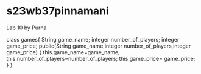 # s23wb37pinnamani

Lab 10 by Purna

class games{ String game_name; integer number_of_players; integer game_price; public(String game_name,integer number_of_players,integer game_price) { this.game_name=game_name; this.number_of_players=number_of_players; this.game_price= game_price; } }